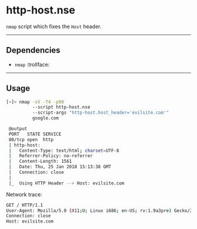 # http-host.nse

`nmap` script which fixes the `Host` header.

***

## Dependencies

+ `nmap` :trollface:

*** 

## Usage

~~~bash
[~]> nmap -sV -T4 -p80
          --script http-host.nse 
          --script-args "http-host.host_header='evilsite.com'" 
          google.com

 @output
 PORT   STATE SERVICE
 80/tcp open  http
 | http-host:
 |   Content-Type: text/html; charset=UTF-8
 |   Referrer-Policy: no-referrer
 |   Content-Length: 1561
 |   Date: Thu, 25 Jan 2018 15:13:38 GMT
 |   Connection: close
 |
 |_  Using HTTP Header --> Host: evilsite.com

~~~

Network trace:

~~~bash
GET / HTTP/1.1
User-Agent: Mozilla/5.0 (X11;U; Linux i686; en-US; rv:1.9a3pre) Gecko/20070330
Connection: close
Host: evilsite.com
~~~
